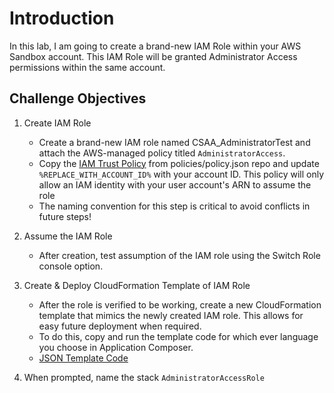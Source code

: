 # Introduction
In this lab, I am going to create a brand-new IAM Role within your AWS Sandbox account. This IAM Role will be granted Administrator Access permissions within the same account.

## Challenge Objectives
1. Create IAM Role
   * Create a brand-new IAM role named CSAA_AdministratorTest and attach the AWS-managed policy titled `AdministratorAccess`.
   * Copy the [IAM Trust Policy](https://github.com/vineeth-pradhan/aws-workshop/blob/main/creating-and-assuming-an-admin-role/policies/policy.json) from policies/policy.json repo and update `%REPLACE_WITH_ACCOUNT_ID%` with your account ID. This policy will only allow an IAM identity with your user account's ARN to assume the role
   *  The naming convention for this step is critical to avoid conflicts in future steps!

1. Assume the IAM Role
    * After creation, test assumption of the IAM role using the Switch Role console option.

1. Create & Deploy CloudFormation Template of IAM Role
    * After the role is verified to be working, create a new CloudFormation template that mimics the newly created IAM role. This allows for easy future deployment when required.
    * To do this, copy and run the template code for which ever language you choose in Application Composer.
    * [JSON Template Code](https://github.com/vineeth-pradhan/aws-workshop/blob/main/creating-and-assuming-an-admin-role/cf-templates/template.json)

1. When prompted, name the stack `AdministratorAccessRole`
